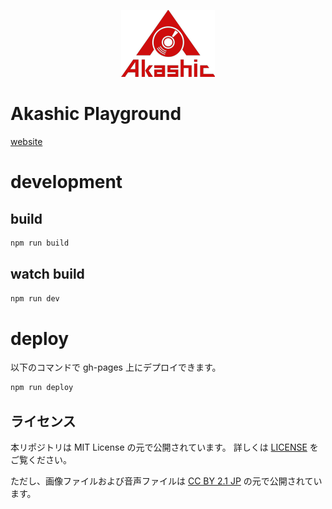 <p align="center">
<img src="https://raw.githubusercontent.com/akashic-games/playground/main/img/akashic.png" />
</p>

# Akashic Playground

[website](https://akashic-games.github.io/playground/#/edit/default)

# development

## build

```sh
npm run build
```

## watch build

```sh
npm run dev
```

# deploy

以下のコマンドで gh-pages 上にデプロイできます。

```sh
npm run deploy
```

## ライセンス
本リポジトリは MIT License の元で公開されています。
詳しくは [LICENSE](./LICENSE) をご覧ください。

ただし、画像ファイルおよび音声ファイルは
[CC BY 2.1 JP](https://creativecommons.org/licenses/by/2.1/jp/) の元で公開されています。
